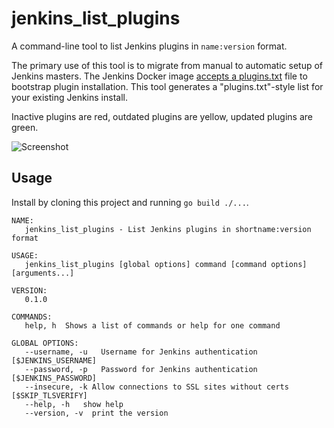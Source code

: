 # jenkins_list_plugins

A command-line tool to list Jenkins plugins in `name:version` format.

The primary use of this tool is to migrate from manual to automatic setup of
Jenkins masters. The Jenkins Docker image [accepts a plugins.txt](https://github.com/jenkinsci/docker/blob/master/README.md#installing-more-tools) file to bootstrap plugin installation.
This tool generates a "plugins.txt"-style list for your existing Jenkins install.

Inactive plugins are red, outdated plugins are yellow, updated plugins are green.

![Screenshot](https://i.imgur.com/nj0NO95.png)

## Usage

Install by cloning this project and running `go build ./...`.

```
NAME:
   jenkins_list_plugins - List Jenkins plugins in shortname:version format

USAGE:
   jenkins_list_plugins [global options] command [command options] [arguments...]

VERSION:
   0.1.0

COMMANDS:
   help, h  Shows a list of commands or help for one command

GLOBAL OPTIONS:
   --username, -u   Username for Jenkins authentication [$JENKINS_USERNAME]
   --password, -p   Password for Jenkins authentication [$JENKINS_PASSWORD]
   --insecure, -k Allow connections to SSL sites without certs [$SKIP_TLSVERIFY]
   --help, -h   show help
   --version, -v  print the version
```
